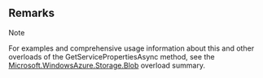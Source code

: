 ## Remarks  
  
> [!NOTE]
>  For examples and comprehensive usage information about this and other overloads of the GetServicePropertiesAsync method, see the [Microsoft.WindowsAzure.Storage.Blob](assetId:///N:Microsoft.WindowsAzure.Storage.Blob?qualifyHint=False&autoUpgrade=True) overload summary.